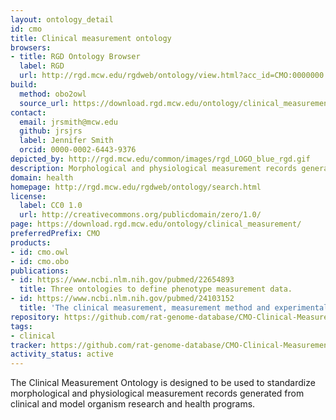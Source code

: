 ```yaml
---
layout: ontology_detail
id: cmo
title: Clinical measurement ontology
browsers:
- title: RGD Ontology Browser
  label: RGD
  url: http://rgd.mcw.edu/rgdweb/ontology/view.html?acc_id=CMO:0000000
build:
  method: obo2owl
  source_url: https://download.rgd.mcw.edu/ontology/clinical_measurement/clinical_measurement.obo
contact:
  email: jrsmith@mcw.edu
  github: jrsjrs
  label: Jennifer Smith
  orcid: 0000-0002-6443-9376
depicted_by: http://rgd.mcw.edu/common/images/rgd_LOGO_blue_rgd.gif
description: Morphological and physiological measurement records generated from clinical and model organism research and health programs.
domain: health
homepage: http://rgd.mcw.edu/rgdweb/ontology/search.html
license:
  label: CC0 1.0
  url: http://creativecommons.org/publicdomain/zero/1.0/
page: https://download.rgd.mcw.edu/ontology/clinical_measurement/
preferredPrefix: CMO
products:
- id: cmo.owl
- id: cmo.obo
publications:
- id: https://www.ncbi.nlm.nih.gov/pubmed/22654893
  title: Three ontologies to define phenotype measurement data.
- id: https://www.ncbi.nlm.nih.gov/pubmed/24103152
  title: 'The clinical measurement, measurement method and experimental condition ontologies: expansion, improvements and new applications.'
repository: https://github.com/rat-genome-database/CMO-Clinical-Measurement-Ontology
tags:
- clinical
tracker: https://github.com/rat-genome-database/CMO-Clinical-Measurement-Ontology/issues
activity_status: active
---
```


The Clinical Measurement Ontology is designed to be used to standardize morphological and physiological measurement records generated from clinical and model organism research and health programs.
